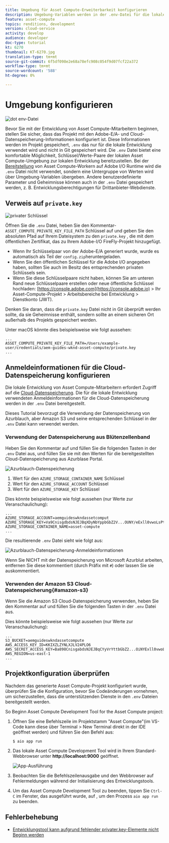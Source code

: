 ```yaml
---
title: Umgebung für Asset Compute-Erweiterbarkeit konfigurieren
description: Umgebung-Variablen werden in der .env-Datei für die lokale Entwicklung beibehalten und zur Bereitstellung von Adobe-E/A-Anmeldeinformationen und Cloud-Datenspeicherung-Anmeldeinformationen verwendet, die für die lokale Entwicklung erforderlich sind.
feature: asset-compute
topics: renditions, development
version: cloud-service
activity: develop
audience: developer
doc-type: tutorial
kt: 6270
thumbnail: KT-6270.jpg
translation-type: tm+mt
source-git-commit: 6f5df098e2e68a78efc908c054f9d07fcf22a372
workflow-type: tm+mt
source-wordcount: '588'
ht-degree: 0%

---
```



# Umgebung konfigurieren

![dot env-Datei](assets/environment-variables/dot-env-file.png)

Bevor Sie mit der Entwicklung von Asset Compute-Mitarbeitern beginnen, stellen Sie sicher, dass das Projekt mit den Adobe-E/A- und Cloud-Datenspeicherung-Informationen konfiguriert ist. Diese Informationen werden im Projekt gespeichert, `.env` das nur für die lokale Entwicklung verwendet wird und nicht in Git gespeichert wird. Die `.env` Datei bietet eine komfortable Möglichkeit, Schlüssel/Werte-Paare der lokalen Asset Compute-Umgebung zur lokalen Entwicklung bereitzustellen. Bei der [Bereitstellung](../deploy/runtime.md) von Asset Compute-Workern auf Adobe I/O Runtime wird die `.env` Datei nicht verwendet, sondern eine Untergruppe von Werten wird über Umgebung-Variablen übergeben. Andere benutzerdefinierte Parameter und Geheimnisse können auch in der `.env` Datei gespeichert werden, z. B. Entwicklungsberechtigungen für Drittanbieter-Webdienste.

## Verweis auf `private.key`

![privater Schlüssel](assets/environment-variables/private-key.png)

Öffnen Sie die `.env` Datei, heben Sie den Kommentar- `ASSET_COMPUTE_PRIVATE_KEY_FILE_PATH` Schlüssel auf und geben Sie den absoluten Pfad auf Ihrem Dateisystem zu den `private.key` , die mit dem öffentlichen Zertifikat, das zu Ihrem Adobe-I/O FireFly-Projekt hinzugefügt.

+ Wenn Ihr Schlüsselpaar von der Adobe-E/A generiert wurde, wurde es automatisch als Teil der `config.zip`heruntergeladen.
+ Wenn Sie den öffentlichen Schlüssel für die Adobe I/O angegeben haben, sollten Sie auch im Besitz des entsprechenden privaten Schlüssels sein.
+ Wenn Sie diese Schlüsselpaare nicht haben, können Sie am unteren Rand neue Schlüsselpaare erstellen oder neue öffentliche Schlüssel hochladen:
   [https://console.adobe.com](https://console.adobe.io) > Ihr Asset-Compute-Projekt > Arbeitsbereiche bei Entwicklung > Dienstkonto (JWT).

Denken Sie daran, dass die `private.key` Datei nicht in Git überprüft werden sollte, da sie Geheimnisse enthält, sondern sollte an einem sicheren Ort außerhalb des Projekts gespeichert werden.

Unter macOS könnte dies beispielsweise wie folgt aussehen:

```
...
ASSET_COMPUTE_PRIVATE_KEY_FILE_PATH=/Users/example-user/credentials/aem-guides-wknd-asset-compute/private.key
...
```

## Anmeldeinformationen für die Cloud-Datenspeicherung konfigurieren

Die lokale Entwicklung von Asset Compute-Mitarbeitern erfordert Zugriff auf die [Cloud-Datenspeicherung](../set-up/accounts-and-services.md#cloud-storage). Die für die lokale Entwicklung verwendeten Anmeldeinformationen für die Cloud-Datenspeicherung werden in der `.env` Datei bereitgestellt.

Dieses Tutorial bevorzugt die Verwendung der Datenspeicherung von Azurblauch, aber Amazon S3 und seine entsprechenden Schlüssel in der `.env` Datei kann verwendet werden.

### Verwendung der Datenspeicherung aus Blütenzellenband

Heben Sie den Kommentar auf und füllen Sie die folgenden Tasten in der `.env` Datei aus, und füllen Sie sie mit den Werten für die bereitgestellten Cloud-Datenspeicherung aus Azurblase Portal.

![Azurblauch-Datenspeicherung](./assets/environment-variables/azure-portal-credentials.png)

1. Wert für den `AZURE_STORAGE_CONTAINER_NAME` Schlüssel
1. Wert für den `AZURE_STORAGE_ACCOUNT` Schlüssel
1. Wert für den `AZURE_STORAGE_KEY` Schlüssel

Dies könnte beispielsweise wie folgt aussehen (nur Werte zur Veranschaulichung):

```
...
AZURE_STORAGE_ACCOUNT=aemguideswkndassetcomput
AZURE_STORAGE_KEY=Va9CnisgdbdsNJEJBqXDyNbYppbGbZ2V...OUNY/eExll0vwoLsPt/OvbM+B7pkUdpEe7zJhg==
AZURE_STORAGE_CONTAINER_NAME=asset-compute
...
```

Die resultierende `.env` Datei sieht wie folgt aus:

![Azurblauch-Datenspeicherung-Anmeldeinformationen](assets/environment-variables/cloud-storage-credentials.png)

Wenn Sie NICHT mit der Datenspeicherung von Microsoft Azurblut arbeiten, entfernen Sie diese kommentiert (durch Präfix mit `#`) oder lassen Sie sie auskommentiert.

### Verwenden der Amazon S3 Cloud-Datenspeicherung{#amazon-s3}

Wenn Sie die Amazon S3 Cloud-Datenspeicherung verwenden, heben Sie den Kommentar auf und füllen Sie die folgenden Tasten in der `.env` Datei aus.

Dies könnte beispielsweise wie folgt aussehen (nur Werte zur Veranschaulichung):

```
...
S3_BUCKET=aemguideswkndassetcompute
AWS_ACCESS_KEY_ID=KKIXZLZYNLXJLV24PLO6
AWS_SECRET_ACCESS_KEY=Ba898CnisgabdsNJEJBqCYyVrYttbGbZ2...OiNYExll0vwoLsPtOv
AWS_REGION=us-east-1
...
```

## Projektkonfiguration überprüfen

Nachdem das generierte Asset Compute-Projekt konfiguriert wurde, überprüfen Sie die Konfiguration, bevor Sie Codeänderungen vornehmen, um sicherzustellen, dass die unterstützenden Dienste in den `.env` Dateien bereitgestellt werden.

So Beginn Asset Compute Development Tool for the Asset Compute project:

1. Öffnen Sie eine Befehlszeile im Projektstamm &quot;Asset Compute&quot;(im VS-Code kann diese über Terminal > New Terminal direkt in der IDE geöffnet werden) und führen Sie den Befehl aus:

   ```
   $ aio app run
   ```

1. Das lokale Asset Compute Development Tool wird in Ihrem Standard-Webbrowser unter __http://localhost:9000__ geöffnet.

   ![App-Ausführung](assets/environment-variables/aio-app-run.png)

1. Beobachten Sie die Befehlszeilenausgabe und den Webbrowser auf Fehlermeldungen während der Initialisierung des Entwicklungstools.
1. Um das Asset Compute Development Tool zu beenden, tippen Sie `Ctrl-C` im Fenster, das ausgeführt wurde, auf , um den Prozess `aio app run` zu beenden.

## Fehlerbehebung

+ [Entwicklungstool kann aufgrund fehlender privater.key-Elemente nicht Beginn werden](../troubleshooting.md#missing-private-key)
